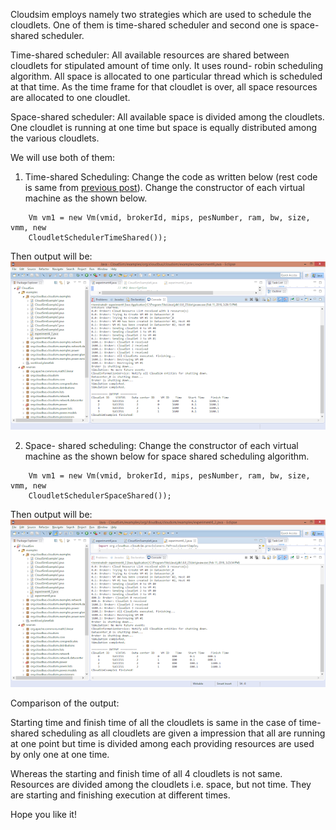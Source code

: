 Cloudsim employs namely two strategies which are used to schedule the cloudlets. 
One of them is time-shared scheduler and second one is space-shared scheduler.

Time-shared scheduler: All available resources are shared between cloudlets for stipulated amount of time only. It uses round- robin scheduling algorithm. All space is allocated to one particular thread which is scheduled at that time. As the time frame for that cloudlet is over, all space resources are allocated to one cloudlet.

Space-shared scheduler: All available space is divided among the cloudlets. One cloudlet is running at one time but space is equally distributed among the various cloudlets.

We will use both of them:

1. Time-shared Scheduling:
    Change the code as written below (rest code is same from [previous post](https://vidjin.github.io/Digging-deeper-into-Cloudsim/)). 
    Change the constructor of each virtual machine as the shown below.
```
    Vm vm1 = new Vm(vmid, brokerId, mips, pesNumber, ram, bw, size, vmm, new           
    CloudletSchedulerTimeShared());
```
   Then output will be:
   ![Output 1](/images/Cloudlet-Scheduling-1.png)


2. Space- shared scheduling:
    Change the constructor of each virtual machine as the shown below for space shared scheduling algorithm.
```
    Vm vm1 = new Vm(vmid, brokerId, mips, pesNumber, ram, bw, size, vmm, new 
    CloudletSchedulerSpaceShared());
```

Then output will be:
![Output 2](/images/Cloudlet-Scheduling-2.png)

Comparison of the output:

Starting time and finish time of all the cloudlets is same in the case of time-shared scheduling as all cloudlets are given a impression that all are running at one point but time is divided among each providing resources are used by only one at one time. 

Whereas the starting and finish time of all 4 cloudlets is not same. Resources are divided among the cloudlets i.e. space, but not time. They are starting and finishing execution at different times.

Hope you like it!

